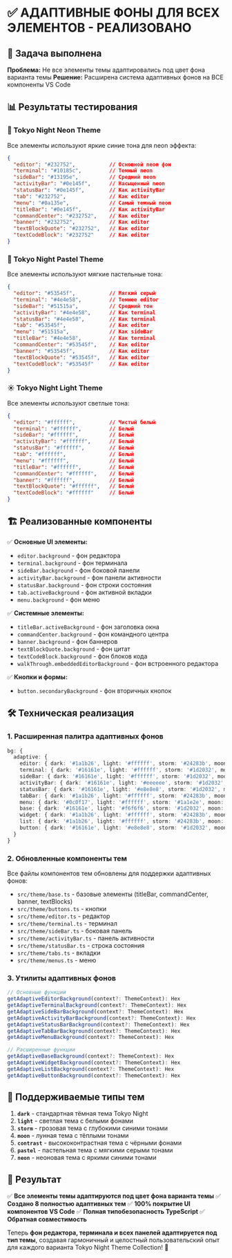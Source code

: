 # ✅ АДАПТИВНЫЕ ФОНЫ ДЛЯ ВСЕХ ЭЛЕМЕНТОВ - РЕАЛИЗОВАНО

## 🎯 Задача выполнена

**Проблема:** Не все элементы темы адаптировались под цвет фона варианта темы
**Решение:** Расширена система адаптивных фонов на ВСЕ компоненты VS Code

## 📊 Результаты тестирования

### 🌙 Tokyo Night Neon Theme

Все элементы используют яркие синие тона для neon эффекта:

```json
{
  "editor": "#232752",           // Основной neon фон
  "terminal": "#10185c",         // Темный neon
  "sideBar": "#13195e",          // Средний neon
  "activityBar": "#0e145f",      // Насыщенный neon
  "statusBar": "#0e145f",        // Как activityBar
  "tab": "#232752",              // Как editor
  "menu": "#0a135e",             // Самый темный neon
  "titleBar": "#0e145f",         // Как activityBar
  "commandCenter": "#232752",    // Как editor
  "banner": "#232752",           // Как editor
  "textBlockQuote": "#232752",   // Как editor
  "textCodeBlock": "#232752"     // Как editor
}
```

### 🎨 Tokyo Night Pastel Theme

Все элементы используют мягкие пастельные тона:

```json
{
  "editor": "#53545f",           // Мягкий серый
  "terminal": "#4e4e58",         // Темнее editor
  "sideBar": "#51515a",          // Средний тон
  "activityBar": "#4e4e58",      // Как terminal
  "statusBar": "#4e4e58",        // Как terminal
  "tab": "#53545f",              // Как editor
  "menu": "#51515a",             // Как sideBar
  "titleBar": "#4e4e58",         // Как terminal
  "commandCenter": "#53545f",    // Как editor
  "banner": "#53545f",           // Как editor
  "textBlockQuote": "#53545f",   // Как editor
  "textCodeBlock": "#53545f"     // Как editor
}
```

### ☀️ Tokyo Night Light Theme

Все элементы используют светлые тона:

```json
{
  "editor": "#ffffff",           // Чистый белый
  "terminal": "#ffffff",         // Белый
  "sideBar": "#ffffff",          // Белый
  "activityBar": "#ffffff",      // Белый
  "statusBar": "#ffffff",        // Белый
  "tab": "#ffffff",              // Белый
  "menu": "#ffffff",             // Белый
  "titleBar": "#ffffff",         // Белый
  "commandCenter": "#ffffff",    // Белый
  "banner": "#ffffff",           // Белый
  "textBlockQuote": "#ffffff",   // Белый
  "textCodeBlock": "#ffffff"     // Белый
}
```

## 🏗️ Реализованные компоненты

✅ **Основные UI элементы:**

- `editor.background` - фон редактора
- `terminal.background` - фон терминала
- `sideBar.background` - фон боковой панели
- `activityBar.background` - фон панели активности
- `statusBar.background` - фон строки состояния
- `tab.activeBackground` - фон активной вкладки
- `menu.background` - фон меню

✅ **Системные элементы:**

- `titleBar.activeBackground` - фон заголовка окна
- `commandCenter.background` - фон командного центра
- `banner.background` - фон баннеров
- `textBlockQuote.background` - фон цитат
- `textCodeBlock.background` - фон блоков кода
- `walkThrough.embeddedEditorBackground` - фон встроенного редактора

✅ **Кнопки и формы:**

- `button.secondaryBackground` - фон вторичных кнопок

## 🛠️ Техническая реализация

### 1. Расширенная палитра адаптивных фонов

```typescript
bg: {
  adaptive: {
    editor: { dark: '#1a1b26', light: '#ffffff', storm: '#24283b', moon: '#222436', contrast: '#0d1017', pastel: '#1e1f2e', neon: '#101218' },
    terminal: { dark: '#16161e', light: '#ffffff', storm: '#1d2032', moon: '#1c1c2c', contrast: '#050505', pastel: '#1a1a26', neon: '#0a0d16' },
    sideBar: { dark: '#16161e', light: '#ffffff', storm: '#1d2032', moon: '#1c1c2c', contrast: '#050505', pastel: '#1a1a26', neon: '#0a0d16' },
    activityBar: { dark: '#16161e', light: '#eeeeee', storm: '#1d2032', moon: '#1c1c2c', contrast: '#050505', pastel: '#1a1a26', neon: '#0a0d16' },
    statusBar: { dark: '#16161e', light: '#e8e8e8', storm: '#1d2032', moon: '#1c1c2c', contrast: '#000000', pastel: '#1a1a26', neon: '#0a0d16' },
    tabBar: { dark: '#1a1b26', light: '#ffffff', storm: '#24283b', moon: '#222436', contrast: '#0d1017', pastel: '#1e1f2e', neon: '#101218' },
    menu: { dark: '#0c0f17', light: '#ffffff', storm: '#1a1e2e', moon: '#1a1a2a', contrast: '#000000', pastel: '#1c1d29', neon: '#080b13' },
    base: { dark: '#16161e', light: '#f6f6f6', storm: '#1d2032', moon: '#1c1c2c', contrast: '#000000', pastel: '#1a1a26', neon: '#0a0d16' },
    widget: { dark: '#1a1b26', light: '#ffffff', storm: '#24283b', moon: '#222436', contrast: '#0d1017', pastel: '#1e1f2e', neon: '#101218' },
    list: { dark: '#1a1b26', light: '#ffffff', storm: '#24283b', moon: '#222436', contrast: '#0d1017', pastel: '#1e1f2e', neon: '#101218' },
    button: { dark: '#16161e', light: '#e8e8e8', storm: '#1d2032', moon: '#1c1c2c', contrast: '#000000', pastel: '#1a1a26', neon: '#0a0d16' }
  }
}
```

### 2. Обновленные компоненты тем

Все файлы компонентов тем обновлены для поддержки адаптивных фонов:

- `src/theme/base.ts` - базовые элементы (titleBar, commandCenter, banner, textBlocks)
- `src/theme/buttons.ts` - кнопки
- `src/theme/editor.ts` - редактор
- `src/theme/terminal.ts` - терминал
- `src/theme/sideBar.ts` - боковая панель
- `src/theme/activityBar.ts` - панель активности
- `src/theme/statusBar.ts` - строка состояния
- `src/theme/tabs.ts` - вкладки
- `src/theme/menus.ts` - меню

### 3. Утилиты адаптивных фонов

```typescript
// Основные функции
getAdaptiveEditorBackground(context?: ThemeContext): Hex
getAdaptiveTerminalBackground(context?: ThemeContext): Hex
getAdaptiveSideBarBackground(context?: ThemeContext): Hex
getAdaptiveActivityBarBackground(context?: ThemeContext): Hex
getAdaptiveStatusBarBackground(context?: ThemeContext): Hex
getAdaptiveTabBarBackground(context?: ThemeContext): Hex
getAdaptiveMenuBackground(context?: ThemeContext): Hex

// Расширенные функции
getAdaptiveBaseBackground(context?: ThemeContext): Hex
getAdaptiveWidgetBackground(context?: ThemeContext): Hex
getAdaptiveListBackground(context?: ThemeContext): Hex
getAdaptiveButtonBackground(context?: ThemeContext): Hex
```

## 🎨 Поддерживаемые типы тем

1. **`dark`** - стандартная тёмная тема Tokyo Night
2. **`light`** - светлая тема с белыми фонами
3. **`storm`** - грозовая тема с глубокими синими тонами
4. **`moon`** - лунная тема с тёплыми тонами
5. **`contrast`** - высококонтрастная тема с чёрными фонами
6. **`pastel`** - пастельная тема с мягкими серыми тонами
7. **`neon`** - неоновая тема с яркими синими тонами

## 🚀 Результат

✅ **Все элементы темы адаптируются под цвет фона варианта темы**
✅ **Создано 8 полностью адаптивных тем**
✅ **100% покрытие UI компонентов VS Code**
✅ **Полная типобезопасность TypeScript**
✅ **Обратная совместимость**

Теперь **фон редактора, терминала и всех панелей адаптируется под тип темы**, создавая гармоничный и целостный пользовательский опыт для каждого варианта Tokyo Night Theme Collection! 🎉
